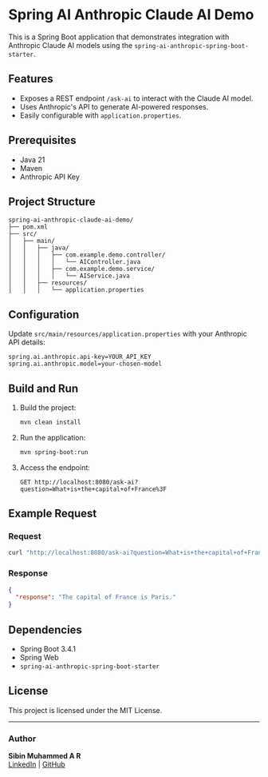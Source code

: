 # Spring AI Anthropic Claude AI Demo

This is a Spring Boot application that demonstrates integration with Anthropic Claude AI models using the `spring-ai-anthropic-spring-boot-starter`.

## Features
- Exposes a REST endpoint `/ask-ai` to interact with the Claude AI model.
- Uses Anthropic's API to generate AI-powered responses.
- Easily configurable with `application.properties`.

## Prerequisites
- Java 21
- Maven
- Anthropic API Key

## Project Structure
```
spring-ai-anthropic-claude-ai-demo/
├── pom.xml
├── src/
│   ├── main/
│   │   ├── java/
│   │   │   ├── com.example.demo.controller/
│   │   │   │   └── AIController.java
│   │   │   ├── com.example.demo.service/
│   │   │   │   └── AIService.java
│   │   ├── resources/
│   │   │   └── application.properties
```

## Configuration
Update `src/main/resources/application.properties` with your Anthropic API details:
```properties
spring.ai.anthropic.api-key=YOUR_API_KEY
spring.ai.anthropic.model=your-chosen-model
```

## Build and Run
1. Build the project:
   ```bash
   mvn clean install
   ```

2. Run the application:
   ```bash
   mvn spring-boot:run
   ```

3. Access the endpoint:
   ```
   GET http://localhost:8080/ask-ai?question=What+is+the+capital+of+France%3F
   ```

## Example Request
### Request
```bash
curl "http://localhost:8080/ask-ai?question=What+is+the+capital+of+France%3F"
```

### Response
```json
{
  "response": "The capital of France is Paris."
}
```

## Dependencies
- Spring Boot 3.4.1
- Spring Web
- `spring-ai-anthropic-spring-boot-starter`

## License
This project is licensed under the MIT License.

---

### Author
**Sibin Muhammed A R**  
[LinkedIn](https://www.linkedin.com/in/sibin-muhammed/) | [GitHub](https://github.com/sibinmuhammed)
